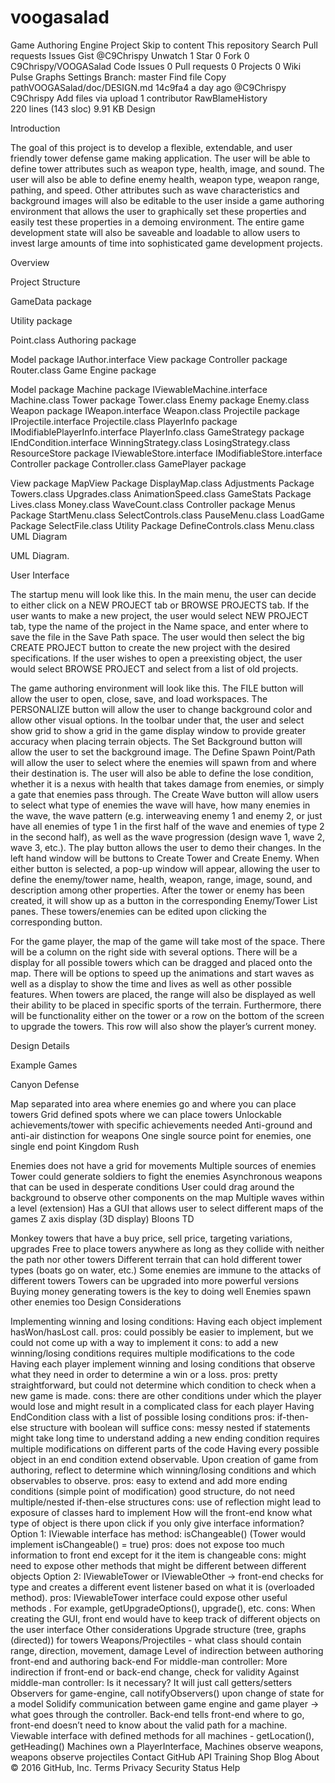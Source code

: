 # voogasalad

Game Authoring Engine Project
Skip to content
This repository
Search
Pull requests
Issues
Gist
 @C9Chrispy
 Unwatch 1
  Star 0
  Fork 0 C9Chrispy/VOOGASalad
 Code  Issues 0  Pull requests 0  Projects 0  Wiki  Pulse  Graphs  Settings
Branch: master Find file Copy pathVOOGASalad/doc/DESIGN.md
14c9fa4  a day ago
@C9Chrispy C9Chrispy Add files via upload
1 contributor
RawBlameHistory     
220 lines (143 sloc)  9.91 KB
Design

Introduction

The goal of this project is to develop a flexible, extendable, and user friendly tower defense game making application. The user will be able to define tower attributes such as weapon type, health, image, and sound. The user will also be able to define enemy health, weapon type, weapon range, pathing, and speed. Other attributes such as wave characteristics and background images will also be editable to the user inside a game authoring environment that allows the user to graphically set these properties and easily test these properties in a demoing environment. The entire game development state will also be saveable and loadable to allow users to invest large amounts of time into sophisticated game development projects.

Overview

Project Structure

GameData package

Utility package

Point.class
Authoring package

Model package
    IAuthor.interface
View package
Controller package
    Router.class
Game Engine package

Model package
    Machine package
        IViewableMachine.interface
        Machine.class
        Tower package
            Tower.class
        Enemy package
            Enemy.class
        Weapon package
            IWeapon.interface
            Weapon.class
        Projectile package
            IProjectile.interface
            Projectile.class
    PlayerInfo package
        IModifiablePlayerInfo.interface
        PlayerInfo.class
    GameStrategy package
        IEndCondition.interface
        WinningStrategy.class
        LosingStrategy.class
    ResourceStore package
        IViewableStore.interface
        IModifiableStore.interface
Controller package
    Controller.class
GamePlayer package

View package
    MapView Package
        DisplayMap.class
    Adjustments Package
        Towers.class
        Upgrades.class
        AnimationSpeed.class
    GameStats Package
        Lives.class
        Money.class
        WaveCount.class
Controller package
    Menus Package
        StartMenu.class
        SelectControls.class
        PauseMenu.class
    LoadGame Package
        SelectFile.class
Utility Package
    DefineControls.class
    Menu.class
UML Diagram

UML Diagram.

User Interface

The startup menu will look like this. In the main menu, the user can decide to either click on a NEW PROJECT tab or BROWSE PROJECTS tab. If the user wants to make a new project, the user would select NEW PROJECT tab, type the name of the project in the Name space, and enter where to save the file in the Save Path space. The user would then select the big CREATE PROJECT button to create the new project with the desired specifications. If the user wishes to open a preexisting object, the user would select BROWSE PROJECT and select from a list of old projects.

The game authoring environment will look like this. The FILE button will allow the user to open, close, save, and load workspaces. The PERSONALIZE button will allow the user to change background color and allow other visual options. In the toolbar under that, the user and select show grid to show a grid in the game display window to provide greater accuracy when placing terrain objects. The Set Background button will allow the user to set the background image. The Define Spawn Point/Path will allow the user to select where the enemies will spawn from and where their destination is. The user will also be able to define the lose condition, whether it is a nexus with health that takes damage from enemies, or simply a gate that enemies pass through. The Create Wave button will allow users to select what type of enemies the wave will have, how many enemies in the wave, the wave pattern (e.g. interweaving enemy 1 and enemy 2, or just have all enemies of type 1 in the first half of the wave and enemies of type 2 in the second half), as well as the wave progression (design wave 1, wave 2, wave 3, etc.). The play button allows the user to demo their changes. In the left hand window will be buttons to Create Tower and Create Enemy. When either button is selected, a pop-up window will appear, allowing the user to define the enemy/tower name, health, weapon, range, image, sound, and description among other properties. After the tower or enemy has been created, it will show up as a button in the corresponding Enemy/Tower List panes. These towers/enemies can be edited upon clicking the corresponding button.

For the game player, the map of the game will take most of the space. There will be a column on the right side with several options. There will be a display for all possible towers which can be dragged and placed onto the map. There will be options to speed up the animations and start waves as well as a display to show the time and lives as well as other possible features. When towers are placed, the range will also be displayed as well their ability to be placed in specific sports of the terrain. Furthermore, there will be functionality either on the tower or a row on the bottom of the screen to upgrade the towers. This row will also show the player’s current money.

Design Details

Example Games

Canyon Defense

Map separated into area where enemies go and where you can place towers
Grid defined spots where we can place towers
Unlockable achievements/tower with specific achievements needed
Anti-ground and anti-air distinction for weapons
One single source point for enemies, one single end point
Kingdom Rush

Enemies does not have a grid for movements
Multiple sources of enemies
Tower could generate soldiers to fight the enemies
Asynchronous weapons that can be used in desperate conditions
User could drag around the background to observe other components on the map
Multiple waves within a level (extension)
Has a GUI that allows user to select different maps of the games
Z axis display (3D display)
Bloons TD

Monkey towers that have a buy price, sell price, targeting variations, upgrades
Free to place towers anywhere as long as they collide with neither the path nor other towers
Different terrain that can hold different tower types (boats go on water, etc.)
Some enemies are immune to the attacks of different towers
Towers can be upgraded into more powerful versions
Buying money generating towers is the key to doing well
Enemies spawn other enemies too
Design Considerations

Implementing winning and losing conditions:
Having each object implement hasWon/hasLost call.
pros:
could possibly be easier to implement, but we could not come up with a way to implement it
cons:
to add a new winning/losing conditions requires multiple modifications to the code
Having each player implement winning and losing conditions that observe what they need in order to determine a win or a loss.
pros:
pretty straightforward, but could not determine which condition to check when a new game is made.
cons:
there are other conditions under which the player would lose and might result in a complicated class for each player
Having EndCondition class with a list of possible losing conditions
pros:
if-then-else structure with boolean will suffice
cons:
messy nested if statements might take long time to understand
adding a new ending condition requires multiple modifications on different parts of the code
Having every possible object in an end condition extend observable. Upon creation of game from authoring, reflect to determine which winning/losing conditions and which observables to observe.
pros:
easy to extend and add more ending conditions (simple point of modification)
good structure, do not need multiple/nested if-then-else structures
cons:
use of reflection might lead to exposure of classes
hard to implement
How will the front-end know what type of object is there upon click if you only give interface information?
Option 1: IViewable interface has method: isChangeable() (Tower would implement isChangeable() = true)
pros:
does not expose too much information to front end except for it the item is changeable
cons:
might need to expose other methods that might be different between different objects
Option 2: IViewableTower or IViewableOther -> front-end checks for type and creates a different event listener based on what it is (overloaded method).
pros:
IViewableTower interface could expose other useful methods . For example, getUpgradeOptions(), upgrade(), etc.
cons:
When creating the GUI, front end would have to keep track of different objects on the user interface
Other considerations
Upgrade structure (tree, graphs (directed)) for towers
Weapons/Projectiles - what class should contain range, direction, movement, damage
Level of indirection between authoring front-end and authoring back-end
For middle-man controller: More indirection if front-end or back-end change, check for validity
Against middle-man controller: Is it necessary? It will just call getters/setters
Observers for game-engine, call notifyObservers() upon change of state for a model
Solidify communication between game engine and game player -> what goes through the controller. Back-end tells front-end where to go, front-end doesn’t need to know about the valid path for a machine.
Viewable interface with defined methods for all machines - getLocation(), getHeading()
Machines own a PlayerInterface, Machines observe weapons, weapons observe projectiles
Contact GitHub API Training Shop Blog About
© 2016 GitHub, Inc. Terms Privacy Security Status Help
